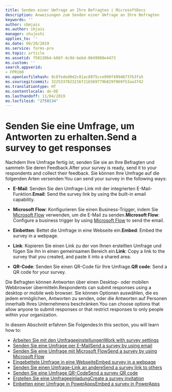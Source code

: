 ```yaml
---
title: Senden einer Umfrage an Ihre Befragten | MicrosoftDocs
description: Anweisungen zum Senden einer Umfrage an Ihre Befragten
keywords: ''
author: sbmjais
ms.author: shjais
manager: shujoshi
applies_to: ''
ms.date: 09/20/2019
ms.service: forms-pro
ms.topic: article
ms.assetid: f58130b4-b66f-4c9d-bebd-0649988e4473
ms.custom: ''
search.appverid:
- FPR160
ms.openlocfilehash: 0c8feded0d2c81ac8975cce990f499d8737b3fa5
ms.sourcegitcommit: 3225337823216f21b569779b829f069f53aa3742
ms.translationtype: HT
ms.contentlocale: de-DE
ms.lasthandoff: 11/04/2019
ms.locfileid: "2750134"
---
```

# <a name="send-a-survey-to-get-responses"></a><span data-ttu-id="1d6af-103">Senden Sie eine Umfrage, um Antworten zu erhalten.</span><span class="sxs-lookup"><span data-stu-id="1d6af-103">Send a survey to get responses</span></span>



<span data-ttu-id="1d6af-104">Nachdem Ihre Umfrage fertig ist, senden Sie sie an Ihre Befragten und sammeln Sie deren Feedback.</span><span class="sxs-lookup"><span data-stu-id="1d6af-104">After your survey is ready, send it to your respondents and collect their feedback.</span></span> <span data-ttu-id="1d6af-105">Sie können Ihre Umfrage auf die folgenden Arten versenden:</span><span class="sxs-lookup"><span data-stu-id="1d6af-105">You can send your survey in the following ways:</span></span>

- <span data-ttu-id="1d6af-106">**E-Mail**: Senden Sie den Umfrage-Link mit der integrierten E-Mail-Funktion.</span><span class="sxs-lookup"><span data-stu-id="1d6af-106">**Email**: Send the survey link by using the built-in email capability.</span></span>

- <span data-ttu-id="1d6af-107">**Microsoft Flow**: Konfigurieren Sie einen Business-Trigger, indem Sie [Microsoft Flow](https://flow.microsoft.com/) verwenden, um die E-Mail zu senden.</span><span class="sxs-lookup"><span data-stu-id="1d6af-107">**Microsoft Flow**: Configure a business trigger by using [Microsoft Flow](https://flow.microsoft.com/) to send the email.</span></span>  

- <span data-ttu-id="1d6af-108">**Einbetten**: Bettet die Umfrage in eine Webseite ein.</span><span class="sxs-lookup"><span data-stu-id="1d6af-108">**Embed**: Embed the survey in a webpage.</span></span>

- <span data-ttu-id="1d6af-109">**Link**: Kopieren Sie einen Link zu der von Ihnen erstellten Umfrage und fügen Sie ihn in einen gemeinsamen Bereich ein.</span><span class="sxs-lookup"><span data-stu-id="1d6af-109">**Link**: Copy a link to the survey that you created, and paste it into a shared area.</span></span>

- <span data-ttu-id="1d6af-110">**QR-Code**: Senden Sie einen QR-Code für Ihre Umfrage.</span><span class="sxs-lookup"><span data-stu-id="1d6af-110">**QR code**: Send a QR code for your survey.</span></span>

<span data-ttu-id="1d6af-111">Die Befragten können Antworten über einen Desktop- oder mobilen Webbrowser übermitteln.</span><span class="sxs-lookup"><span data-stu-id="1d6af-111">Respondents can submit responses using a desktop or mobile web browser.</span></span> <span data-ttu-id="1d6af-112">Sie können Optionen auswählen, die es jedem ermöglichen, Antworten zu senden, oder die Antworten auf Personen innerhalb Ihres Unternehmens beschränken.</span><span class="sxs-lookup"><span data-stu-id="1d6af-112">You can choose options that allow anyone to submit responses or that restrict responses to only people within your organization.</span></span>

<span data-ttu-id="1d6af-113">In diesem Abschnitt erfahren Sie Folgendes:</span><span class="sxs-lookup"><span data-stu-id="1d6af-113">In this section, you will learn how to:</span></span>

- [<span data-ttu-id="1d6af-114">Arbeiten Sie mit den Umfrageeinstellungen</span><span class="sxs-lookup"><span data-stu-id="1d6af-114">Work with survey settings</span></span>](invite-settings.md)
- [<span data-ttu-id="1d6af-115">Senden Sie eine Umfrage per E-Mail</span><span class="sxs-lookup"><span data-stu-id="1d6af-115">Send a survey by using email</span></span>](send-survey-email.md)  
- [<span data-ttu-id="1d6af-116">Senden Sie eine Umfrage mit Microsoft Flow</span><span class="sxs-lookup"><span data-stu-id="1d6af-116">Send a survey by using Microsoft Flow</span></span>](send-survey-microsoft-flow.md)  
- [<span data-ttu-id="1d6af-117">Eingebettete Umfrage in eine Webseite</span><span class="sxs-lookup"><span data-stu-id="1d6af-117">Embed survey in a webpage</span></span>](embed-web-page.md)  
- [<span data-ttu-id="1d6af-118">Senden Sie einen Umfrage-Link an andere</span><span class="sxs-lookup"><span data-stu-id="1d6af-118">Send a survey link to others</span></span>](send-survey-link.md)  
- [<span data-ttu-id="1d6af-119">Senden Sie eine Umfrage QR-Code</span><span class="sxs-lookup"><span data-stu-id="1d6af-119">Send a survey QR code</span></span>](send-survey-qrcode.md)  
- [<span data-ttu-id="1d6af-120">Erstellen Sie eine Umfrageeinladung</span><span class="sxs-lookup"><span data-stu-id="1d6af-120">Create a survey invitation</span></span>](create-survey-invite.md)
- [<span data-ttu-id="1d6af-121">Einbetten einer Umfrage in PowerApps</span><span class="sxs-lookup"><span data-stu-id="1d6af-121">Embed a survey in PowerApps</span></span>](embed-survey-powerapps.md)

